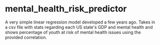 # mental_health_risk_predictor

A very simple linear regression model developed a few years ago. Takes in a csv file with stats regarding each US state's GDP and mental health and shows percentage of youth at risk of mental health issues using the provided correlation. 
